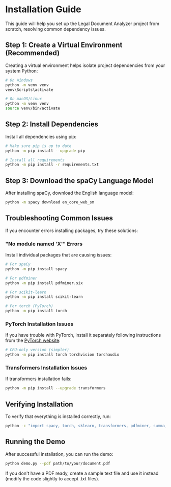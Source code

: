 # Installation Guide

This guide will help you set up the Legal Document Analyzer project from scratch, resolving common dependency issues.

## Step 1: Create a Virtual Environment (Recommended)

Creating a virtual environment helps isolate project dependencies from your system Python:

```bash
# On Windows
python -m venv venv
venv\Scripts\activate

# On macOS/Linux
python -m venv venv
source venv/bin/activate
```

## Step 2: Install Dependencies

Install all dependencies using pip:

```bash
# Make sure pip is up to date
python -m pip install --upgrade pip

# Install all requirements
python -m pip install -r requirements.txt
```

## Step 3: Download the spaCy Language Model

After installing spaCy, download the English language model:

```bash
python -m spacy download en_core_web_sm
```

## Troubleshooting Common Issues

If you encounter errors installing packages, try these solutions:

### "No module named 'X'" Errors

Install individual packages that are causing issues:

```bash
# For spaCy
python -m pip install spacy

# For pdfminer
python -m pip install pdfminer.six

# For scikit-learn
python -m pip install scikit-learn

# For torch (PyTorch)
python -m pip install torch
```

### PyTorch Installation Issues

If you have trouble with PyTorch, install it separately following instructions from the [PyTorch website](https://pytorch.org/get-started/locally/):

```bash
# CPU-only version (simpler)
python -m pip install torch torchvision torchaudio
```

### Transformers Installation Issues

If transformers installation fails:

```bash
python -m pip install --upgrade transformers
```

## Verifying Installation

To verify that everything is installed correctly, run:

```bash
python -c "import spacy, torch, sklearn, transformers, pdfminer, summa, datasets, matplotlib; print('All dependencies successfully imported!')"
```

## Running the Demo

After successful installation, you can run the demo:

```bash
python demo.py --pdf path/to/your/document.pdf
```

If you don't have a PDF ready, create a sample text file and use it instead (modify the code slightly to accept .txt files).